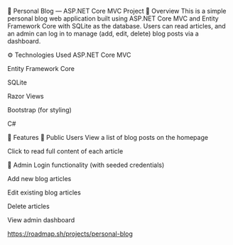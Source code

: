 📝 Personal Blog — ASP.NET Core MVC Project
📌 Overview
This is a simple personal blog web application built using ASP.NET Core MVC and Entity Framework Core with SQLite as the database. Users can read articles, and an admin can log in to manage (add, edit, delete) blog posts via a dashboard.

⚙ Technologies Used
ASP.NET Core MVC

Entity Framework Core

SQLite

Razor Views

Bootstrap (for styling)

C#

🚀 Features
📰 Public Users
View a list of blog posts on the homepage

Click to read full content of each article

🔐 Admin
Login functionality (with seeded credentials)

Add new blog articles

Edit existing blog articles

Delete articles

View admin dashboard

https://roadmap.sh/projects/personal-blog


